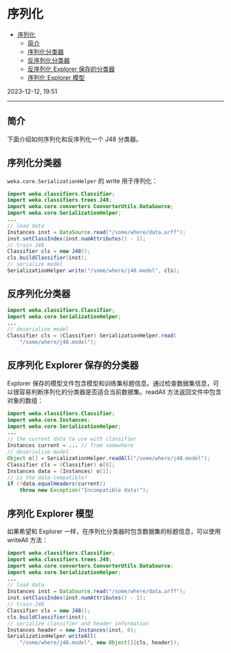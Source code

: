 # 序列化

- [序列化](#序列化)
  - [简介](#简介)
  - [序列化分类器](#序列化分类器)
  - [反序列化分类器](#反序列化分类器)
  - [反序列化 Explorer 保存的分类器](#反序列化-explorer-保存的分类器)
  - [序列化 Explorer 模型](#序列化-explorer-模型)

2023-12-12, 19:51
****

## 简介

下面介绍如何序列化和反序列化一个 J48 分类器。

## 序列化分类器

`weka.core.SerializationHelper` 的 write 用于序列化：

```java
import weka.classifiers.Classifier;
import weka.classifiers.trees.J48;
import weka.core.converters.ConverterUtils.DataSource;
import weka.core.SerializationHelper;
...
// load data
Instances inst = DataSource.read("/some/where/data.arff");
inst.setClassIndex(inst.numAttributes() - 1);
// train J48
Classifier cls = new J48();
cls.buildClassifier(inst);
// serialize model
SerializationHelper.write("/some/where/j48.model", cls);
```

## 反序列化分类器

```java
import weka.classifiers.Classifier;
import weka.core.SerializationHelper;
...
// deserialize model
Classifier cls = (Classifier) SerializationHelper.read(
    "/some/where/j48.model");
```

## 反序列化 Explorer 保存的分类器

Explorer 保存的模型文件包含模型和训练集标题信息。通过检查数据集信息，可以很容易判断序列化的分类器是否适合当前数据集。readAll 方法返回文件中包含对象的数组：

```java
import weka.classifiers.Classifier;
import weka.core.Instances;
import weka.core.SerializationHelper;
...
// the current data to use with classifier
Instances current = ... // from somewhere
// deserialize model
Object o[] = SerializationHelper.readAll("/some/where/j48.model");
Classifier cls = (Classifier) o[0];
Instances data = (Instances) o[1];
// is the data compatible?
if (!data.equalHeaders(current))
    throw new Exception("Incompatible data!");
```

## 序列化 Explorer 模型

如果希望和 Explorer 一样，在序列化分类器时包含数据集的标题信息，可以使用 writeAll 方法：

```java
import weka.classifiers.Classifier;
import weka.classifiers.trees.J48;
import weka.core.converters.ConverterUtils.DataSource;
import weka.core.SerializationHelper;
...
// load data
Instances inst = DataSource.read("/some/where/data.arff");
inst.setClassIndex(inst.numAttributes() - 1);
// train J48
Classifier cls = new J48();
cls.buildClassifier(inst);
// serialize classifier and header information
Instances header = new Instances(inst, 0);
SerializationHelper.writeAll(
    "/some/where/j48.model", new Object[]{cls, header});
```